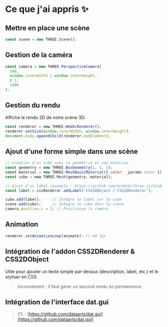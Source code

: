 # Ce que j'ai appris ✨

## Mettre en place une scène

```js
const scene = new THREE.Scene();
````

## Gestion de la caméra

```js
const camera = new THREE.PerspectiveCamera(
  100, 
  window.innerWidth / window.innerHeight, 
  0.1, 
  1000
);
```

## Gestion du rendu

Affiche le rendu 2D de notre scène 3D.

```js
const renderer = new THREE.WebGLRenderer();
renderer.setSize(window.innerWidth, window.innerHeight);
document.body.appendChild(renderer.domElement);
```

## Ajout d'une forme simple dans une scène

```js
// Création d'un cube avec sa géométrie et son matériau
const geometry = new THREE.BoxGeometry(1, 1, 1);
const material = new THREE.MeshBasicMaterial({ color: _params.color });
const cube = new THREE.Mesh(geometry, material);

// Ajout d'un label (exemple : https://github.com/mrdoob/three.js/blob/master/examples/css2d_label.html)
const label = cssRenderer.addLabel('CSS2DObject / CSS2DRenderer');

cube.add(label);     // Intègre le label sur le cube
scene.add(cube);     // Intègre le cube dans la scène
camera.position.z = 2; // Positionne la caméra
```

## Animation

```js
renderer.setAnimationLoop(animate); // 60 fps
```

## Intégration de l'addon CSS2DRenderer & CSS2DObject

Utile pour ajouter un texte simple par-dessus (description, label, etc.) et le styliser en CSS.

> Inconvénient : il faut gérer un second rendu en permanence.

## Intégration de l'interface dat.gui

> Cf. : [https://github.com/dataarts/dat.gui](https://github.com/dataarts/dat.gui)

